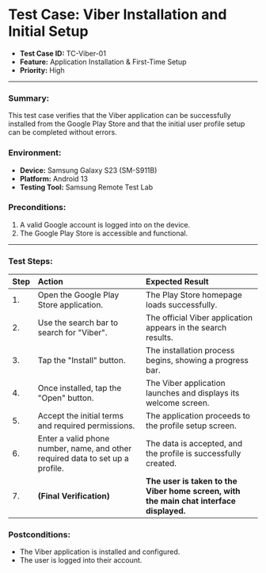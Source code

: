 # Test Case: Viber Installation and Initial Setup

- **Test Case ID:** TC-Viber-01
- **Feature:** Application Installation & First-Time Setup
- **Priority:** High

---

### Summary:
This test case verifies that the Viber application can be successfully installed from the Google Play Store and that the initial user profile setup can be completed without errors.

### Environment:
- **Device:** Samsung Galaxy S23 (SM-S911B)
- **Platform:** Android 13
- **Testing Tool:** Samsung Remote Test Lab

### Preconditions:
1.  A valid Google account is logged into on the device.
2.  The Google Play Store is accessible and functional.

---

### Test Steps:

| Step | Action | Expected Result |
| :--- | :--- | :--- |
| 1. | Open the Google Play Store application. | The Play Store homepage loads successfully. |
| 2. | Use the search bar to search for "Viber". | The official Viber application appears in the search results. |
| 3. | Tap the "Install" button. | The installation process begins, showing a progress bar. |
| 4. | Once installed, tap the "Open" button. | The Viber application launches and displays its welcome screen. |
| 5. | Accept the initial terms and required permissions. | The application proceeds to the profile setup screen. |
| 6. | Enter a valid phone number, name, and other required data to set up a profile. | The data is accepted, and the profile is successfully created. |
| 7. | **(Final Verification)** | **The user is taken to the Viber home screen, with the main chat interface displayed.**|

### Postconditions:
- The Viber application is installed and configured.
- The user is logged into their account.
